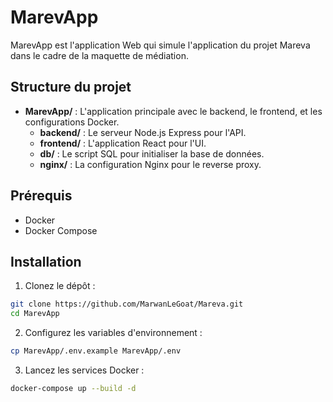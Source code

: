 # MarevApp

MarevApp est l'application Web qui simule l'application du projet Mareva dans le cadre de la maquette de médiation. 

## Structure du projet

- **MarevApp/** : L'application principale avec le backend, le frontend, et les configurations Docker.
  - **backend/** : Le serveur Node.js Express pour l'API.
  - **frontend/** : L'application React pour l'UI.
  - **db/** : Le script SQL pour initialiser la base de données.
  - **nginx/** : La configuration Nginx pour le reverse proxy.


## Prérequis

- Docker
- Docker Compose

## Installation

1. Clonez le dépôt :
```sh
git clone https://github.com/MarwanLeGoat/Mareva.git
cd MarevApp
```
2. Configurez les variables d'environnement :
```sh
cp MarevApp/.env.example MarevApp/.env
```
3. Lancez les services Docker :
```sh
docker-compose up --build -d
```

